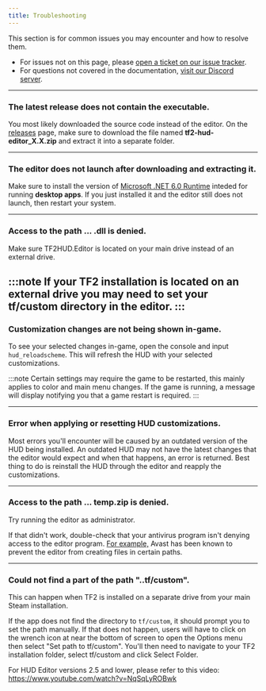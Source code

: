 ```yaml
---
title: Troubleshooting
---
```


This section is for common issues you may encounter and how to resolve them.

* For issues not on this page, please [open a ticket on our issue tracker][issues-link].
* For questions not covered in the documentation, [visit our Discord server][discord-link].

---

### The latest release does not contain the executable.
You most likely downloaded the source code instead of the editor. On the [releases][releases-link] page, make sure to download the file named **tf2-hud-editor_X.X.zip** and extract it into a separate folder.

---

### The editor does not launch after downloading and extracting it.
Make sure to install the version of [Microsoft .NET 6.0 Runtime][runtime-link] inteded for running **desktop apps**. If you just installed it and the editor still does not launch, then restart your system.

---

### Access to the path ... .dll is denied.
Make sure TF2HUD.Editor is located on your main drive instead of an external drive.

:::note
If your TF2 installation is located on an external drive you may need to set your tf/custom directory in the editor.
:::
---

### Customization changes are not being shown in-game.
To see your selected changes in-game, open the console and input `hud_reloadscheme`. This will refresh the HUD with your selected customizations.

:::note
Certain settings may require the game to be restarted, this mainly applies to color and main menu changes. If the game is running, a message will display notifying you that a game restart is required.
:::

---

### Error when applying or resetting HUD customizations.
Most errors you'll encounter will be caused by an outdated version of the HUD being installed. An outdated HUD may not have the latest changes that the editor would expect and when that happens, an error is returned. Best thing to do is reinstall the HUD through the editor and reapply the customizations.

---

### Access to the path ... temp.zip is denied.
Try running the editor as administrator.

If that didn't work, double-check that your antivirus program isn't denying access to the editor program. [For example,][example-avast-issue] Avast has been known to prevent the editor from creating files in certain paths.

---

### Could not find a part of the path "..tf/custom".
This can happen when TF2 is installed on a separate drive from your main Steam installation.

If the app does not find the directory to `tf/custom`, it should prompt you to set the path manually. If that does not happen, users will have to click on the wrench icon at near the bottom of screen to open the Options menu then select "Set path to tf/custom". You'll then need to navigate to your TF2 installation folder, select tf/custom and click Select Folder.

For HUD Editor versions 2.5 and lower, please refer to this video: https://www.youtube.com/watch?v=NqSqLyROBwk

<!-- MARKDOWN LINKS -->
[issues-link]: https://github.com/CriticalFlaw/TF2HUD.Editor/issues
[discord-link]: https://discord.gg/hTdtK9vBhE
[releases-link]: https://github.com/CriticalFlaw/TF2HUD.Editor/releases
[runtime-link]: https://dotnet.microsoft.com/download/dotnet/6.0/runtime
[example-avast-issue]: https://github.com/CriticalFlaw/TF2HUD.Editor/issues/107

